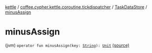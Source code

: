 [kettle](../../index.md) / [coffee.cypher.kettle.coroutine.tickdispatcher](../index.md) / [TaskDataStore](index.md) / [minusAssign](./minus-assign.md)

# minusAssign

(jvm) `operator fun minusAssign(key: `[`String`](https://kotlinlang.org/api/latest/jvm/stdlib/kotlin/-string/index.html)`): `[`Unit`](https://kotlinlang.org/api/latest/jvm/stdlib/kotlin/-unit/index.html) [(source)](https://github.com/Cypher121/kettle/blob/master/src/main/kotlin/coffee/cypher/kettle/coroutine/tickdispatcher/TaskDataStore.kt#L21)
